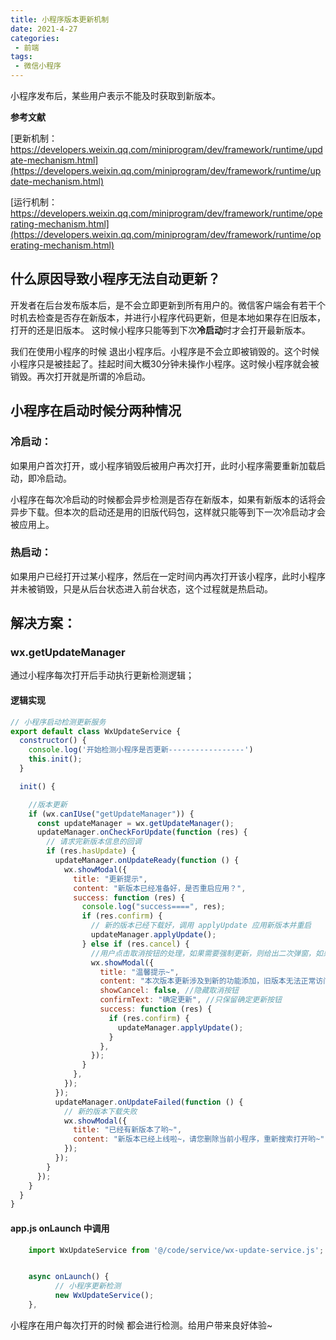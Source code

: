 ```yaml
---
title: 小程序版本更新机制
date: 2021-4-27
categories: 
 - 前端
tags:
 - 微信小程序
---
```


小程序发布后，某些用户表示不能及时获取到新版本。

**参考文献**

[更新机制：https://developers.weixin.qq.com/miniprogram/dev/framework/runtime/update-mechanism.html](https://developers.weixin.qq.com/miniprogram/dev/framework/runtime/update-mechanism.html)

[运行机制：https://developers.weixin.qq.com/miniprogram/dev/framework/runtime/operating-mechanism.html](https://developers.weixin.qq.com/miniprogram/dev/framework/runtime/operating-mechanism.html)

## 什么原因导致小程序无法自动更新？
开发者在后台发布版本后，是不会立即更新到所有用户的。微信客户端会有若干个时机去检查是否存在新版本，并进行小程序代码更新，但是本地如果存在旧版本，打开的还是旧版本。
这时候小程序只能等到下次**冷启动**时才会打开最新版本。

我们在使用小程序的时候 退出小程序后。小程序是不会立即被销毁的。这个时候小程序只是被挂起了。挂起时间大概30分钟未操作小程序。这时候小程序就会被销毁。再次打开就是所谓的冷启动。

## 小程序在启动时候分两种情况
### 冷启动：
如果用户首次打开，或小程序销毁后被用户再次打开，此时小程序需要重新加载启动，即冷启动。

小程序在每次冷启动的时候都会异步检测是否存在新版本，如果有新版本的话将会异步下载。但本次的启动还是用的旧版代码包，这样就只能等到下一次冷启动才会被应用上。

### 热启动：
如果用户已经打开过某小程序，然后在一定时间内再次打开该小程序，此时小程序并未被销毁，只是从后台状态进入前台状态，这个过程就是热启动。

## 解决方案：

### wx.getUpdateManager
通过小程序每次打开后手动执行更新检测逻辑；

#### 逻辑实现

```javaScript
// 小程序启动检测更新服务
export default class WxUpdateService {
  constructor() {
    console.log('开始检测小程序是否更新-----------------')
    this.init();
  }

  init() {

    //版本更新
    if (wx.canIUse("getUpdateManager")) {
      const updateManager = wx.getUpdateManager();
      updateManager.onCheckForUpdate(function (res) {
        // 请求完新版本信息的回调
        if (res.hasUpdate) {
          updateManager.onUpdateReady(function () {
            wx.showModal({
              title: "更新提示",
              content: "新版本已经准备好，是否重启应用？",
              success: function (res) {
                console.log("success====", res);
                if (res.confirm) {
                  // 新的版本已经下载好，调用 applyUpdate 应用新版本并重启
                  updateManager.applyUpdate();
                } else if (res.cancel) {
                  //用户点击取消按钮的处理，如果需要强制更新，则给出二次弹窗，如果不需要，则这里的代码都可以删掉了
                  wx.showModal({
                    title: "温馨提示~",
                    content: "本次版本更新涉及到新的功能添加，旧版本无法正常访问的哦~",
                    showCancel: false, //隐藏取消按钮
                    confirmText: "确定更新", //只保留确定更新按钮
                    success: function (res) {
                      if (res.confirm) {
                        updateManager.applyUpdate();
                      }
                    },
                  });
                }
              },
            });
          });
          updateManager.onUpdateFailed(function () {
            // 新的版本下载失败
            wx.showModal({
              title: "已经有新版本了哟~",
              content: "新版本已经上线啦~，请您删除当前小程序，重新搜索打开哟~",
            });
          });
        }
      });
    }
  }
}


```

#### app.js onLaunch 中调用
```javaScript
    import WxUpdateService from '@/code/service/wx-update-service.js';  // 小程序更新检测机制引入


    async onLaunch() {
          // 小程序更新检测
          new WxUpdateService();
    },

```

小程序在用户每次打开的时候 都会进行检测。给用户带来良好体验~